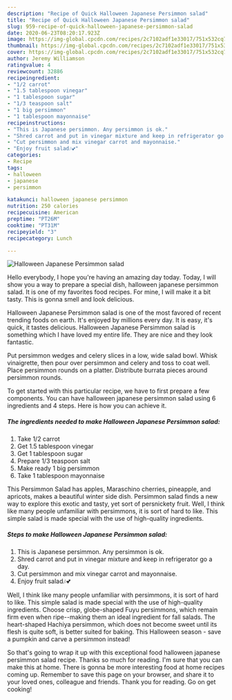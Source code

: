 ```yaml
---
description: "Recipe of Quick Halloween Japanese Persimmon salad"
title: "Recipe of Quick Halloween Japanese Persimmon salad"
slug: 959-recipe-of-quick-halloween-japanese-persimmon-salad
date: 2020-06-23T08:20:17.923Z
image: https://img-global.cpcdn.com/recipes/2c7102adf1e33017/751x532cq70/halloween-japanese-persimmon-salad-recipe-main-photo.jpg
thumbnail: https://img-global.cpcdn.com/recipes/2c7102adf1e33017/751x532cq70/halloween-japanese-persimmon-salad-recipe-main-photo.jpg
cover: https://img-global.cpcdn.com/recipes/2c7102adf1e33017/751x532cq70/halloween-japanese-persimmon-salad-recipe-main-photo.jpg
author: Jeremy Williamson
ratingvalue: 4
reviewcount: 32886
recipeingredient:
- "1/2 carrot"
- "1.5 tablespoon vinegar"
- "1 tablespoon sugar"
- "1/3 teaspoon salt"
- "1 big persimmon"
- "1 tablespoon mayonnaise"
recipeinstructions:
- "This is Japanese persimmon. Any persimmon is ok."
- "Shred carrot and put in vinegar mixture and keep in refrigerator go a day."
- "Cut persimmon and mix vinegar carrot and mayonnaise."
- "Enjoy fruit salad🎶💕"
categories:
- Recipe
tags:
- halloween
- japanese
- persimmon

katakunci: halloween japanese persimmon 
nutrition: 250 calories
recipecuisine: American
preptime: "PT26M"
cooktime: "PT31M"
recipeyield: "3"
recipecategory: Lunch

---
```



![Halloween Japanese Persimmon salad](https://img-global.cpcdn.com/recipes/2c7102adf1e33017/751x532cq70/halloween-japanese-persimmon-salad-recipe-main-photo.jpg)

Hello everybody, I hope you're having an amazing day today. Today, I will show you a way to prepare a special dish, halloween japanese persimmon salad. It is one of my favorites food recipes. For mine, I will make it a bit tasty. This is gonna smell and look delicious.

Halloween Japanese Persimmon salad is one of the most favored of recent trending foods on earth. It's enjoyed by millions every day. It is easy, it's quick, it tastes delicious. Halloween Japanese Persimmon salad is something which I have loved my entire life. They are nice and they look fantastic.

Put persimmon wedges and celery slices in a low, wide salad bowl. Whisk vinaigrette, then pour over persimmon and celery and toss to coat well. Place persimmon rounds on a platter. Distribute burrata pieces around persimmon rounds.


To get started with this particular recipe, we have to first prepare a few components. You can have halloween japanese persimmon salad using 6 ingredients and 4 steps. Here is how you can achieve it.

<!--inarticleads1-->

##### The ingredients needed to make Halloween Japanese Persimmon salad:

1. Take 1/2 carrot
1. Get 1.5 tablespoon vinegar
1. Get 1 tablespoon sugar
1. Prepare 1/3 teaspoon salt
1. Make ready 1 big persimmon
1. Take 1 tablespoon mayonnaise


This Persimmon Salad has apples, Maraschino cherries, pineapple, and apricots, makes a beautiful winter side dish. Persimmon salad finds a new way to explore this exotic and tasty, yet sort of persnickety fruit. Well, I think like many people unfamiliar with persimmons, it is sort of hard to like. This simple salad is made special with the use of high-quality ingredients. 

<!--inarticleads2-->

##### Steps to make Halloween Japanese Persimmon salad:

1. This is Japanese persimmon. Any persimmon is ok.
1. Shred carrot and put in vinegar mixture and keep in refrigerator go a day.
1. Cut persimmon and mix vinegar carrot and mayonnaise.
1. Enjoy fruit salad🎶💕


Well, I think like many people unfamiliar with persimmons, it is sort of hard to like. This simple salad is made special with the use of high-quality ingredients. Choose crisp, globe-shaped Fuyu persimmons, which remain firm even when ripe--making them an ideal ingredient for fall salads. The heart-shaped Hachiya persimmon, which does not become sweet until its flesh is quite soft, is better suited for baking. This Halloween season - save a pumpkin and carve a persimmon instead! 

So that's going to wrap it up with this exceptional food halloween japanese persimmon salad recipe. Thanks so much for reading. I'm sure that you can make this at home. There is gonna be more interesting food at home recipes coming up. Remember to save this page on your browser, and share it to your loved ones, colleague and friends. Thank you for reading. Go on get cooking!

